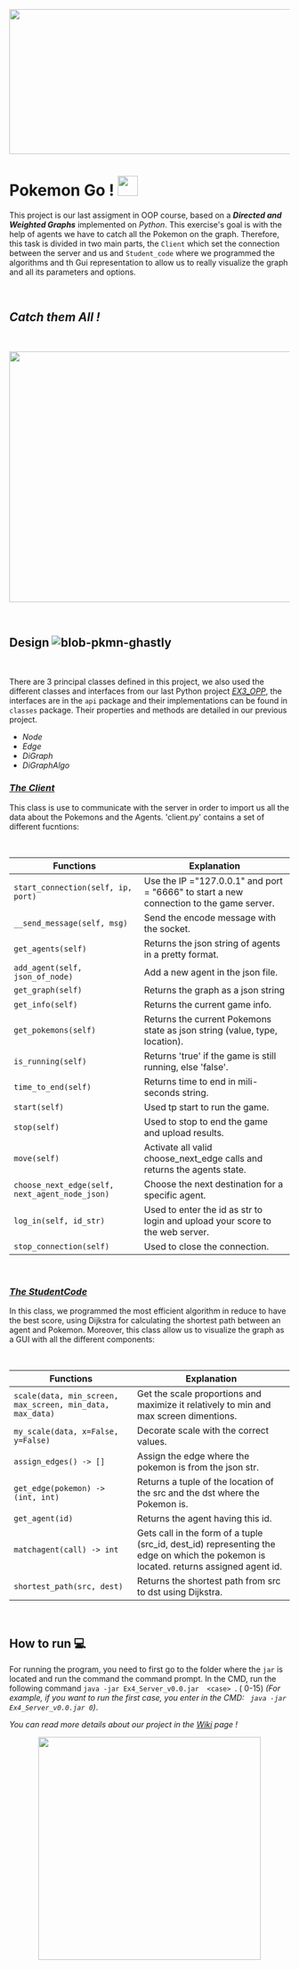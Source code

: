 <img src="https://user-images.githubusercontent.com/92322613/148082594-2c6f0944-9ffd-4abc-a283-23137b6e866c.gif" width="850" height="260" />

# Pokemon Go !     <img src="https://user-images.githubusercontent.com/92322613/148254967-f5b3e6ee-c628-42c7-907c-87140e883fe4.png" height="36"> 

This project is our last assigment in OOP course, based on a ***Directed and Weighted Graphs*** implemented on *Python*. This exercise's goal is with the help of agents we have to catch all the Pokemon on the graph. Therefore, this task is divided in two main parts, the `Client` which set the connection between the server and us and `Student_code` where we programmed the algorithms and th Gui representation to allow us to really visualize the graph and all its parameters and options.

  <br />
  
## *Catch them All !*   

  <br />
  
<p align="center">
   <img width="750" height="450" src="https://user-images.githubusercontent.com/92322613/148699021-0c3d178b-4509-4050-9c76-579e01faeadd.gif">
</p>
  



  <br />
  
## Design ![blob-pkmn-ghastly](https://user-images.githubusercontent.com/92322613/148676805-8841ad20-fdd1-4b6f-8915-0b9b86e526d7.png)

  <br />
  
There are 3 principal classes defined in this project, we also used the different classes and interfaces from our last Python project [*EX3_OPP*](https://github.com/AnthonyAssayah/EX3_OPP.git), the interfaces are in the ```api``` package and their implementations can be found in ```classes``` package. Their properties and methods are detailed in our previous project. 
 - *Node*
 - *Edge*
 - *DiGraph*
 - *DiGraphAlgo*


### <ins>***The Client***<ins> 

This class is use to communicate with the server in order to import us all the data about the Pokemons and the Agents. 'client.py' contains a set of different fucntions:

  <br />
  
  | **Functions**      |    **Explanation**        |
|-----------------|-----------------------|
| `start_connection(self, ip, port)` | Use the IP ="127.0.0.1" and  port = "6666" to start a new connection to the game server. |
| `__send_message(self, msg)` | Send the encode message with the socket. |
| `get_agents(self)` | Returns the json string of agents in a pretty format. |
| `add_agent(self, json_of_node)` | Add a new agent in the json file. |
| `get_graph(self)` | Returns the graph as a json string |
| `get_info(self)` | Returns the current game info. |
| `get_pokemons(self)` | Returns the current Pokemons state as json string (value, type, location). |
| `is_running(self)` | Returns 'true' if the game is still running, else 'false'. |
| `time_to_end(self)`| Returns time to end in mili-seconds string. |
| `start(self)` | Used tp start to run the game. |
| `stop(self)` | Used to stop to end the game and upload results. |
| `move(self)` | Activate all valid choose_next_edge calls and returns the agents state. |
| `choose_next_edge(self, next_agent_node_json)` | Choose the next destination for a specific agent. |
| `log_in(self, id_str)` | Used to enter the id as str to login and upload your score to the web server. |
| `stop_connection(self)` | Used to close the connection. |
  
  <br />
  
  ### <ins>***The StudentCode***<ins> 

In this class, we programmed the most efficient algorithm in reduce to have the best score, using Dijkstra for calculating the shortest path between an agent and Pokemon. Moreover, this class allow us to visualize the graph as a GUI with all the different components:

  <br />
  
  | **Functions**      |    **Explanation**        |
|-----------------|-----------------------|
| `scale(data, min_screen, max_screen, min_data, max_data)` | Get the scale proportions and maximize it relatively to min and max screen dimentions. |
| `my_scale(data, x=False, y=False)` | Decorate scale with the correct values. |
| `assign_edges() -> []` | Assign the edge where the pokemon is from the json str. |
| `get_edge(pokemon) -> (int, int)` | Returns a tuple of the location of the src and the dst where the Pokemon is. |
| `get_agent(id)` | Returns the agent having this id. |
| `matchagent(call) -> int` | Gets call in the form of a tuple (src_id, dest_id) representing the edge on which the pokemon is located. returns assigned agent id.|
| `shortest_path(src, dest)` | Returns the shortest path from src to dst using Dijkstra. |

  <br />
  
 ## How to run 💻
  
 For running the program, you need to first go to the folder where the `jar` is located and run the command the command prompt.
 In the CMD, run the following command `java -jar Ex4_Server_v0.0.jar  <case> `.  ( 0-15)
 *(For example, if you want to run the first case,  you enter in the CMD: ` java -jar Ex4_Server_v0.0.jar 0`)*.

  

*You can read more details about our project in the [Wiki](https://github.com/AnthonyAssayah/Pokemon_Go/wiki) page !*
 
  <p align="center">
   <img width="400" height="400" src="https://github.com/jaylynch/pokemoji/raw/master/img/logo.png">
</p>

